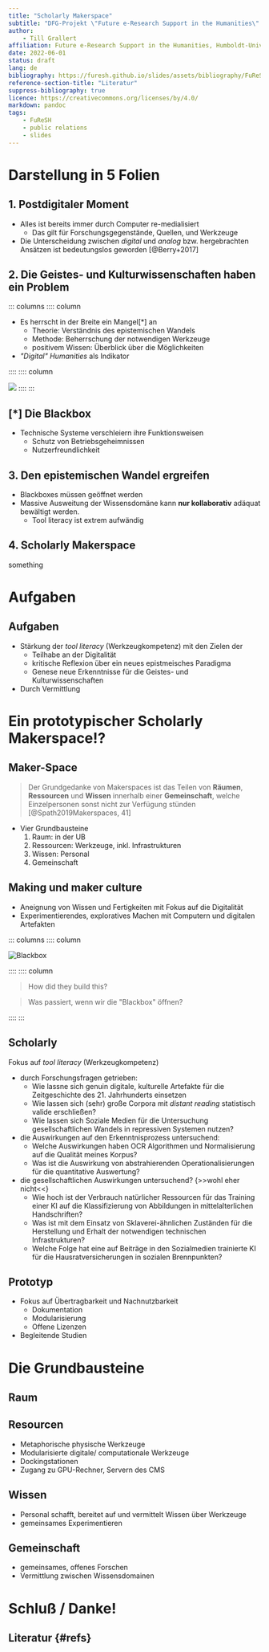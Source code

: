 ```yaml
---
title: "Scholarly Makerspace"
subtitle: "DFG-Projekt \"Future e-Research Support in the Humanities\" (2022--25)"
author:
    - Till Grallert
affiliation: Future e-Research Support in the Humanities, Humboldt-Universität zu Berlin
date: 2022-06-01 
status: draft
lang: de
bibliography: https://furesh.github.io/slides/assets/bibliography/FuReSH.csl.json
reference-section-title: "Literatur"
suppress-bibliography: true
licence: https://creativecommons.org/licenses/by/4.0/
markdown: pandoc
tags:
    - FuReSH
    - public relations
    - slides
---
```


# Darstellung in 5 Folien
## 1. Postdigitaler Moment

- Alles ist bereits immer durch Computer re-medialisiert
    + Das gilt für Forschungsgegenstände, Quellen, und Werkzeuge 
- Die Unterscheidung zwischen *digital* und *analog* bzw. hergebrachten Ansätzen ist bedeutungslos geworden [@Berry+2017]

## 2. Die Geistes- und Kulturwissenschaften haben ein Problem

::: columns
:::: column

- Es herrscht in der Breite ein Mangel[\*] an 
    + Theorie: Verständnis des epistemischen Wandels
    + Methode: Beherrschung der notwendigen Werkzeuge
    + positivem Wissen: Überblick über die Möglichkeiten
- *"Digital" Humanities* als Indikator

::::
:::: column
<!-- Illustration:  -->
![](https://furesh.github.io/slides/assets/images/wordcloud/wordcloud-text-100_tools-in-1036-DH-conference-paper-abstracts-2014-2018-w_100.svg)
::::
:::

## [\*] Die Blackbox

- Technische Systeme verschleiern ihre Funktionsweisen
    + Schutz von Betriebsgeheimnissen
    + Nutzerfreundlichkeit

## 3. Den epistemischen Wandel ergreifen

- Blackboxes müssen geöffnet werden
- Massive Ausweitung der Wissensdomäne kann **nur kollaborativ** adäquat bewältigt werden. 
    + Tool literacy ist extrem aufwändig

## 4. Scholarly Makerspace

something

# Aufgaben
## Aufgaben

- Stärkung der *tool literacy* (Werkzeugkompetenz) mit den Zielen der
    + Teilhabe an der Digitalität
    + kritische Reflexion über ein neues epistmeisches Paradigma
    + Genese neue Erkenntnisse für die Geistes- und Kulturwissenschaften
- Durch Vermittlung

# Ein prototypischer Scholarly Makerspace!?
## Maker-**Space**

>Der Grundgedanke von Makerspaces ist das Teilen von **Räumen**, **Ressourcen** und **Wissen** innerhalb einer **Gemeinschaft**, welche Einzelpersonen sonst nicht zur Verfügung stünden [@Spath2019Makerspaces, 41]

- Vier Grundbausteine
    1. Raum: in der UB
    2. Ressourcen: Werkzeuge, inkl. Infrastrukturen
    3. Wissen: Personal
    4. Gemeinschaft

## Making und maker culture

- Aneignung von Wissen und Fertigkeiten mit Fokus auf die Digitalität
- Experimentierendes, exploratives Machen mit Computern und digitalen Artefakten

::: columns
:::: column

![Blackbox](blackbox.jpg)

::::
:::: column

>How did they build this?

>Was passiert, wenn wir die "Blackbox" öffnen?

::::
:::

## Scholarly

Fokus auf *tool literacy* (Werkzeugkompetenz)

- durch Forschungsfragen getrieben:
    + Wie lassne sich genuin digitale, kulturelle Artefakte für die Zeitgeschichte des 21. Jahrhunderts einsetzen
    + Wie lassen sich (sehr) große Corpora mit *distant reading* statistisch valide erschließen?
    + Wie lassen sich Soziale Medien für die Untersuchung gesellschaftlichen Wandels in repressiven Systemen nutzen?
- die Auswirkungen auf den Erkenntnisprozess untersuchend:
    + Welche Auswirkungen haben OCR Algorithmen und Normalisierung auf die Qualität meines Korpus?
    + Was ist die Auswirkung von abstrahierenden Operationalisierungen für die quantitative Auswertung?
- die gesellschaftlichen Auswirkungen untersuchend? {>>wohl eher nicht<<}
    + Wie hoch ist der Verbrauch natürlicher Ressourcen für das Training einer KI auf die Klassifizierung von Abbildungen in mittelalterlichen Handschriften?
    + Was ist mit dem Einsatz von Sklaverei-ähnlichen Zuständen für die Herstellung und Erhalt der notwendigen technischen Infrastrukturen?
    + Welche Folge hat eine auf Beiträge in den Sozialmedien trainierte KI für die Hausratversicherungen in sozialen Brennpunkten?

## Prototyp

- Fokus auf Übertragbarkeit und Nachnutzbarkeit
    + Dokumentation
    - Modularisierung
    - Offene Lizenzen 
- Begleitende Studien

# Die Grundbausteine
## Raum
## Resourcen

- Metaphorische physische Werkzeuge
- Modularisierte digitale/ computationale Werkzeuge
- Dockingstationen
- Zugang zu GPU-Rechner, Servern des CMS

## Wissen

- Personal schafft, bereitet auf und vermittelt Wissen über Werkzeuge
- gemeinsames Experimentieren 

## Gemeinschaft

- gemeinsames, offenes Forschen
- Vermittlung zwischen Wissensdomainen

# Schluß / Danke!
## Literatur {#refs}